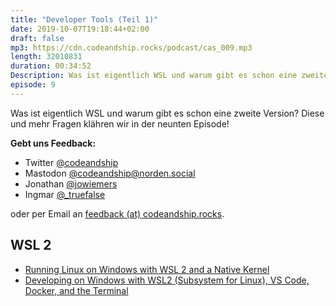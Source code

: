 ```yaml
---
title: "Developer Tools (Teil 1)"
date: 2019-10-07T19:18:44+02:00
draft: false
mp3: https://cdn.codeandship.rocks/podcast/cas_009.mp3
length: 32010831
duration: 00:34:52
Description: Was ist eigentlich WSL und warum gibt es schon eine zweite Version? Diese und mehr Fragen klähren wir in der neunten Episode!
episode: 9
---
```


Was ist eigentlich WSL und warum gibt es schon eine zweite Version? Diese und mehr Fragen klähren wir in der neunten Episode!

**Gebt uns Feedback:**

- Twitter [@codeandship][1]
- Mastodon [@codeandship@norden.social][5]
- Jonathan [@jowiemers][2]
- Ingmar [@_truefalse][3]
 
oder per Email an [feedback (at) codeandship.rocks][4].

[1]: https://twitter.com/codeandship
[2]: https://twitter.com/jowiemers
[3]: https://twitter.com/_truefalse
[4]: mailto:feedback@codeandship.rocks
[5]: https://norden.social/users/codeandship

## WSL 2
-  [Running Linux on Windows with WSL 2 and a Native Kernel](https://chariotsolutions.com/blog/post/running-linux-on-windows-with-wsl-2-and-a-native-kernel/)
- [Developing on Windows with WSL2 (Subsystem for Linux), VS Code, Docker, and the Terminal](https://www.youtube.com/watch?v=A0eqZujVfYU)

